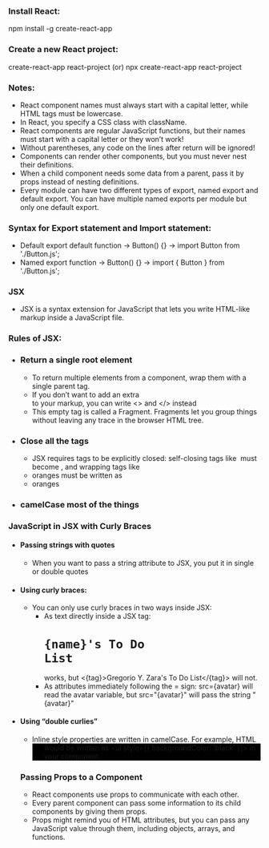 ### Install React:
  npm install -g create-react-app 

### Create a new React project:
  create-react-app react-project (or) npx create-react-app react-project

### Notes:
* React component names must always start with a capital letter, while HTML tags must be lowercase.
* In React, you specify a CSS class with className.
* React components are regular JavaScript functions, but their names must start with a capital letter or they won’t work!
* Without parentheses, any code on the lines after return will be ignored!
* Components can render other components, but you must never nest their definitions.
* When a child component needs some data from a parent, pass it by props instead of nesting definitions.
* Every module can have two different types of export, named export and default export. You can have multiple named exports per module but only one default export.

### Syntax for Export statement and Import statement:
* Default	export default function -> Button() {} ->	import Button from './Button.js';
* Named	export function -> Button() {}	-> import { Button } from './Button.js';

### JSX
* JSX is a syntax extension for JavaScript that lets you write HTML-like markup inside a JavaScript file.

### Rules of JSX:
* ### Return a single root element
   * To return multiple elements from a component, wrap them with a single parent tag.
   * If you don’t want to add an extra <div> to your markup, you can write <> and </> instead
   * This empty tag is called a Fragment. Fragments let you group things without leaving any trace in the browser HTML tree.
* ### Close all the tags
   * JSX requires tags to be explicitly closed: self-closing tags like <img> must become <img />, and wrapping tags like <li>oranges must be written as <li>oranges</li>
* ### camelCase most of the things

### JavaScript in JSX with Curly Braces
* #### Passing strings with quotes
    * When you want to pass a string attribute to JSX, you put it in single or double quotes
* #### Using curly braces:
    * You can only use curly braces in two ways inside JSX:
      * As text directly inside a JSX tag: <code><h1>{name}'s To Do List</h1></code> works, but <{tag}>Gregorio Y. Zara's To Do List</{tag}> will not.
      * As attributes immediately following the = sign: src={avatar} will read the avatar variable, but src="{avatar}" will pass the string "{avatar}"
* #### Using “double curlies”
    * Inline style properties are written in camelCase. For example, HTML <ul style="background-color: black"> would be written as <ul style={{ backgroundColor: 'black' }}>  in your component.

### Passing Props to a Component
* React components use props to communicate with each other.
* Every parent component can pass some information to its child components by giving them props.
* Props might remind you of HTML attributes, but you can pass any JavaScript value through them, including objects, arrays, and functions.


